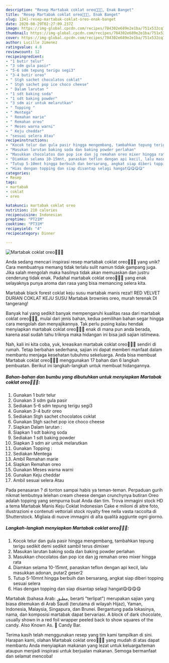 ```yaml
---
description: "Resep Martabak coklat oreo🍫🍫🍫, Enak Banget"
title: "Resep Martabak coklat oreo🍫🍫🍫, Enak Banget"
slug: 1241-resep-martabak-coklat-oreo-enak-banget
date: 2020-08-29T02:27:09.237Z
image: https://img-global.cpcdn.com/recipes/784302e689e2e1ba/751x532cq70/martabak-coklat-oreo🍫🍫🍫-foto-resep-utama.jpg
thumbnail: https://img-global.cpcdn.com/recipes/784302e689e2e1ba/751x532cq70/martabak-coklat-oreo🍫🍫🍫-foto-resep-utama.jpg
cover: https://img-global.cpcdn.com/recipes/784302e689e2e1ba/751x532cq70/martabak-coklat-oreo🍫🍫🍫-foto-resep-utama.jpg
author: Lucille Jimenez
ratingvalue: 4.8
reviewcount: 12
recipeingredient:
- "1 butir telur"
- "3 sdm gula pasir"
- "5-6 sdm tepung terigu segi3"
- "3-4 butir oreo"
- " Stgh sachet chocolatos coklat"
- " Stgh sachet pop ice choco cheese"
- " Dalam larutan "
- "1 sdt baking soda"
- "1 sdt baking powder"
- "3 sdm air untuk melarutkan"
- " Topping "
- " Mentega"
- " Remahan marie"
- " Remahan oreo"
- " Meses warna warni"
- " Keju cheddar"
- "sesuai selera Atau"
recipeinstructions:
- "Kocok telur dan gula pasir hingga mengembang, tambahkan tepung terigu sedikit demi sedikit sambil terus dimixer"
- "Masukan larutan baking soda dan baking powder perlahan"
- "Masukkan chocolatos dan pop ice dan jg remahan oreo mixer hingga rata"
- "Diamkan selama 10-15mnt, panaskan teflon dengan api kecil, lalu masukkan adonan, putar2 geser2"
- "Tutup 5-10mnt hingga berbuih dan bersarang, angkat siap diberi topping sesuai selera"
- "Hias dengan topping dan siap disantap selagi hangat😋😋😋😋"
categories:
- Resep
tags:
- martabak
- coklat
- oreo

katakunci: martabak coklat oreo 
nutrition: 210 calories
recipecuisine: Indonesian
preptime: "PT21M"
cooktime: "PT31M"
recipeyield: "4"
recipecategory: Dinner

---
```



![Martabak coklat oreo🍫🍫🍫](https://img-global.cpcdn.com/recipes/784302e689e2e1ba/751x532cq70/martabak-coklat-oreo🍫🍫🍫-foto-resep-utama.jpg)

Anda sedang mencari inspirasi resep martabak coklat oreo🍫🍫🍫 yang unik? Cara membuatnya memang tidak terlalu sulit namun tidak gampang juga. Jika salah mengolah maka hasilnya tidak akan memuaskan dan justru cenderung tidak enak. Padahal martabak coklat oreo🍫🍫🍫 yang enak selayaknya punya aroma dan rasa yang bisa memancing selera kita.

Martabak black forest coklat keju susu martabak manis reza!! RED VELVET DURIAN COKLAT KEJU SUSU Martabak brownies oreo, murah terenak DI tangerang!

Banyak hal yang sedikit banyak mempengaruhi kualitas rasa dari martabak coklat oreo🍫🍫🍫, mulai dari jenis bahan, kedua pemilihan bahan segar hingga cara mengolah dan menyajikannya. Tak perlu pusing kalau hendak menyiapkan martabak coklat oreo🍫🍫🍫 enak di mana pun anda berada, karena asal sudah tahu triknya maka hidangan ini bisa jadi sajian istimewa.


Nah, kali ini kita coba, yuk, kreasikan martabak coklat oreo🍫🍫🍫 sendiri di rumah. Tetap berbahan sederhana, sajian ini dapat memberi manfaat dalam membantu menjaga kesehatan tubuhmu sekeluarga. Anda bisa membuat Martabak coklat oreo🍫🍫🍫 menggunakan 17 bahan dan 6 langkah pembuatan. Berikut ini langkah-langkah untuk membuat hidangannya.

<!--inarticleads1-->

##### Bahan-bahan dan bumbu yang dibutuhkan untuk menyiapkan Martabak coklat oreo🍫🍫🍫:

1. Gunakan 1 butir telur
1. Gunakan 3 sdm gula pasir
1. Sediakan 5-6 sdm tepung terigu segi3
1. Gunakan 3-4 butir oreo
1. Sediakan  Stgh sachet chocolatos coklat
1. Gunakan  Stgh sachet pop ice choco cheese
1. Siapkan  Dalam larutan :
1. Siapkan 1 sdt baking soda
1. Sediakan 1 sdt baking powder
1. Siapkan 3 sdm air untuk melarutkan
1. Gunakan  Topping :
1. Sediakan  Mentega
1. Ambil  Remahan marie
1. Siapkan  Remahan oreo
1. Gunakan  Meses warna warni
1. Gunakan  Keju cheddar
1. Ambil sesuai selera Atau


Pada penasaran ? di tonton sampai habis ya teman-teman. Perpaduan gurih nikmat lembutnya lelehan cream cheese dengan crunchynya butiran Oreo adalah topping yang sempurna buat Anda dan tim. Trova immagini stock HD a tema Martabak Manis Keju Coklat Indonesian Cake e milioni di altre foto, illustrazioni e contenuti vettoriali stock royalty free nella vasta raccolta di Shutterstock. Migliaia di nuove immagini di alta qualità aggiunte ogni giorno. 

<!--inarticleads2-->

##### Langkah-langkah menyiapkan Martabak coklat oreo🍫🍫🍫:

1. Kocok telur dan gula pasir hingga mengembang, tambahkan tepung terigu sedikit demi sedikit sambil terus dimixer
1. Masukan larutan baking soda dan baking powder perlahan
1. Masukkan chocolatos dan pop ice dan jg remahan oreo mixer hingga rata
1. Diamkan selama 10-15mnt, panaskan teflon dengan api kecil, lalu masukkan adonan, putar2 geser2
1. Tutup 5-10mnt hingga berbuih dan bersarang, angkat siap diberi topping sesuai selera
1. Hias dengan topping dan siap disantap selagi hangat😋😋😋😋


Martabak (bahasa Arab: مطبق, berarti &#34;terlipat&#34;) merupakan sajian yang biasa ditemukan di Arab Saudi (terutama di wilayah Hijaz), Yaman, Indonesia, Malaysia, Singapura, dan Brunei. Bergantung pada lokasinya, nama, dan komposisi martabak dapat bervariasi. A block of dark chocolate, usually shown in a red foil wrapper peeled back to show squares of the candy. Also Known As. 🍫 Candy Bar. 

Terima kasih telah menggunakan resep yang tim kami tampilkan di sini. Harapan kami, olahan Martabak coklat oreo🍫🍫🍫 yang mudah di atas dapat membantu Anda menyiapkan makanan yang lezat untuk keluarga/teman ataupun menjadi inspirasi untuk berjualan makanan. Semoga bermanfaat dan selamat mencoba!
